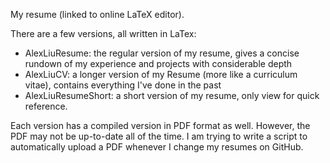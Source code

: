 My resume (linked to online LaTeX editor). 

There are a few versions, all written in LaTex:

* AlexLiuResume: the regular version of my resume, gives a concise rundown of my experience and projects with considerable depth
* AlexLiuCV: a longer version of my Resume (more like a curriculum vitae), contains everything I've done in the past
* AlexLiuResumeShort: a short version of my resume, only view for quick reference.

Each version has a compiled version in PDF format as well. However, the PDF may not be up-to-date all of the time. I am trying to write a script to automatically upload a PDF whenever I change my resumes on GitHub.